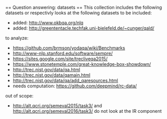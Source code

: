 == Question answering: datasets ==
This collection includes the following datasets or respectivly looks at the following datasets to be included:

* added: http://www.okbqa.org/nlq
* added: http://greententacle.techfak.uni-bielefeld.de/~cunger/qald/

to analyze: 
* https://github.com/brmson/yodaqa/wiki/Benchmarks
* http://www-nlp.stanford.edu/software/sempre/
* https://sites.google.com/site/trecliveqa2015/
* https://www.stonetemple.com/great-knowledge-box-showdown/
* http://trec.nist.gov/data/qa.html
* http://trec.nist.gov/data/qamain.html
* http://trec.nist.gov/data/qa/add_qaresources.html
* needs computation: https://github.com/deepmind/rc-data/

out of scope:
* http://alt.qcri.org/semeval2015/task3/ and http://alt.qcri.org/semeval2016/task3/ do not look at the IR component
